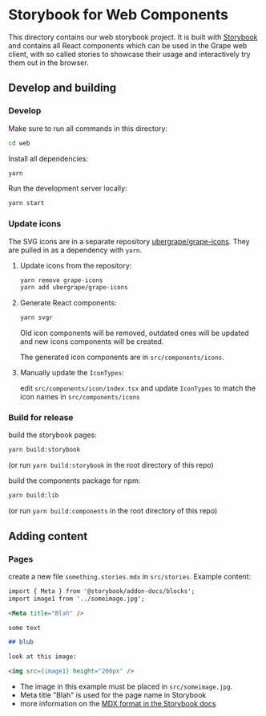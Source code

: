 # Storybook for Web Components

This directory contains our web storybook project. It is built with [Storybook](https://storybook.js.org/) and contains all React components which can be used in the Grape web client, with so called stories to showcase their usage and interactively try them out in the browser.


## Develop and building

### Develop

Make sure to run all commands in this directory:

```bash
cd web
```

Install all dependencies:

```bash
yarn
```


Run the development server locally:

```bash
yarn start
```


### Update icons

The SVG icons are in a separate repository [ubergrape/grape-icons](https://github.com/ubergrape/grape-icons). They are pulled in as a dependency with `yarn`.

1. Update icons from the repository:

    ```bash
    yarn remove grape-icons
    yarn add ubergrape/grape-icons
    ```

2. Generate React components:

    ```bash
    yarn svgr
    ```

    Old icon components will be removed, outdated ones will be updated and new icons components will be created.

    The generated icon components are in `src/components/icons`.

3. Manually update the `IconTypes`:

    edit `src/components/icon/index.tsx` and update `IconTypes` to match the icon names in `src/components/icons`

### Build for release

build the storybook pages:

```bash
yarn build:storybook
```

(or run `yarn build:storybook` in the root directory of this repo)

build the components package for npm:

```bash
yarn build:lib
```

(or run `yarn build:components` in the root directory of this repo)


## Adding content

### Pages

create a new file `something.stories.mdx` in `src/stories`. Example content:

```markdown
import { Meta } from '@storybook/addon-docs/blocks';
import image1 from '../someimage.jpg';

<Meta title="Blah" />

some text

## blub

look at this image:

<img src={image1} height="200px" />

```

* The image in this example must be placed in `src/someimage.jpg`.
* Meta title "Blah" is used for the page name in Storybook
* more information on the [MDX format in the Storybook docs](https://storybook.js.org/docs/react/api/mdx)